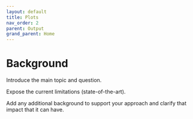 ```yaml
---
layout: default
title: Plots
nav_order: 2
parent: Output
grand_parent: Home
---
```


# Background

Introduce the main topic and question.

Expose the current limitations (state-of-the-art).

Add any additional background to support your approach and clarify that impact that it can have.
